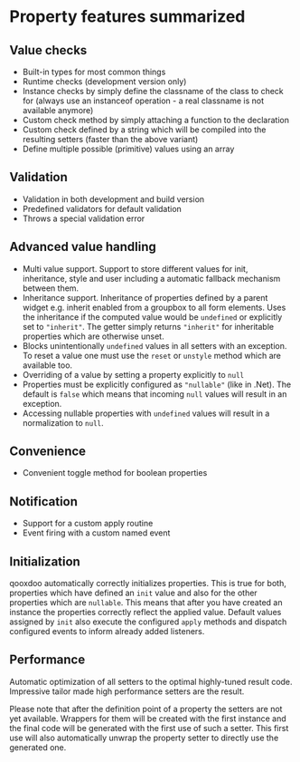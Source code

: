 Property features summarized
============================

Value checks
------------

-   Built-in types for most common things
-   Runtime checks (development version only)
-   Instance checks by simply define the classname of the class to check for (always use an instanceof operation - a real classname is not available anymore)
-   Custom check method by simply attaching a function to the declaration
-   Custom check defined by a string which will be compiled into the resulting setters (faster than the above variant)
-   Define multiple possible (primitive) values using an array

Validation
----------

-   Validation in both development and build version
-   Predefined validators for default validation
-   Throws a special validation error

Advanced value handling
-----------------------

-   Multi value support. Support to store different values for init, inheritance, style and user including a automatic fallback mechanism between them.
-   Inheritance support. Inheritance of properties defined by a parent widget e.g. inherit enabled from a groupbox to all form elements. Uses the inheritance if the computed value would be `undefined` or explicitly set to `"inherit"`. The getter simply returns `"inherit"` for inheritable properties which are otherwise unset.
-   Blocks unintentionally `undefined` values in all setters with an exception. To reset a value one must use the `reset` or `unstyle` method which are available too.
-   Overriding of a value by setting a property explicitly to `null`
-   Properties must be explicitly configured as `"nullable"` (like in .Net). The default is `false` which means that incoming `null` values will result in an exception.
-   Accessing nullable properties with `undefined` values will result in a normalization to `null`.

Convenience
-----------

-   Convenient toggle method for boolean properties

Notification
------------

-   Support for a custom apply routine
-   Event firing with a custom named event

Initialization
--------------

qooxdoo automatically correctly initializes properties. This is true for both, properties which have defined an `init` value and also for the other properties which are `nullable`. This means that after you have created an instance the properties correctly reflect the applied value. Default values assigned by `init` also execute the configured `apply` methods and dispatch configured events to inform already added listeners.

Performance
-----------

Automatic optimization of all setters to the optimal highly-tuned result code. Impressive tailor made high performance setters are the result.

Please note that after the definition point of a property the setters are not yet available. Wrappers for them will be created with the first instance and the final code will be generated with the first use of such a setter. This first use will also automatically unwrap the property setter to directly use the generated one.
